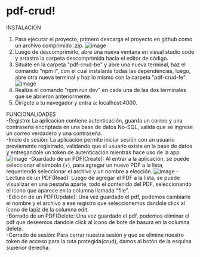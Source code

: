 # pdf-crud!
INSTALACIÓN
1. Para ejecutar el proyecto, primero descarga el proyecto en github como un archivo comprimido .zip.
![image](https://user-images.githubusercontent.com/105444672/223030117-313505f5-625b-4d03-bb58-10b7ca3d4bd1.png)
2. Luego de descomprimirlo, abre una nueva ventana en visual studio code y arrastra la carpeta descomprimida hacia el editor de código.
3. Situate en la carpeta "pdf-crud-be" y abre una nueva terminal, haz el comando "npm i", con el cual instalarás todas las dependencias, luego, abre otra nueva terminal 
y haz lo mismo con la carpeta "pdf-crud-fe".
![image](https://user-images.githubusercontent.com/105444672/223030911-4bb9f9f2-c1c2-4479-984e-7a820ae76f21.png)
4. Realiza el comando "npm run dev" en cada una de las dos terminales que se abrieron anteriormente.
5. Dirígete a tu navegador y entra a: localhost:4000.

FUNCIONALIDADES <br>
-Registro: La aplicacion contiene autenticación, guarda un correo y una contraseña encriptada en una base de datos No-SQL, valida que se ingrese un correo verdadero y 
una contraseña. <br>
-Inicio de sesión: La aplicación permite iniciar sesión con un usuario previamente registrado, validando que el usuario exista en la base de datos y entregandole un token 
de autenticación mientras hace uso de la app.
![image](https://user-images.githubusercontent.com/105444672/223033532-d1d997d4-f43a-403f-a3f7-9981dc89704b.png)
-Guardado de un PDF(Create): Al entrar a la aplicación, se puede seleccionar el simbolo (+), para agregar un nuevo PDF a la lista, requeriendo seleccionar el archivo y 
un nombre a elección.
![image](https://user-images.githubusercontent.com/105444672/223033993-702692dd-e4cf-480b-b343-32d795a4a5dd.png)
-Lectura de un PDF(Read): Luego de agregar el PDF a la lista, se puede visualizar en una pestaña aparte, todo el contenido del PDF, seleccionando el ícono que 
aparece en la columna llamada "file".<br>
-Edición de un PDF(Update): Una vez guardado el pdf, podemos cambiarle el nombre y el archivo a ese registro que seleccionemos dandole click al ícono de lapiz de la columna edit.<br>
-Borrado de un PDF(Delete: Una vez guardado el pdf, podemos eliminar el pdf que deseemos dandole click al ícono de bote de basura en la columna delete.<br>
-Cerrado de sesión: Para cerrar nuestra sesión y que se elimine nuestro token de acceso para la ruta protegida(crud), damos al botón de la esquina superior derecha.<br>
 



